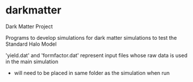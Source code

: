 # darkmatter
Dark Matter Project

Programs to develop simulations for dark matter simulations to test the Standard Halo Model 

'yield.dat' and 'formfactor.dat' represent input files whose raw data is used in the main simulation
- will need to be placed in same folder as the simulation when run
